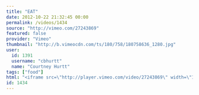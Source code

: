 ```yaml
---
title: "EAT"
date: 2012-10-22 21:32:45 00:00
permalink: /videos/1434
source: "http://vimeo.com/27243869"
featured: false
provider: "Vimeo"
thumbnail: "http://b.vimeocdn.com/ts/180/758/180758636_1280.jpg"
user:
  id: 1391
  username: "cbhurtt"
  name: "Courtney Hurtt"
tags: ["food"]
html: "<iframe src=\"http://player.vimeo.com/video/27243869\" width=\"1280\" height=\"720\" frameborder=\"0\" webkitAllowFullScreen mozallowfullscreen allowFullScreen></iframe>"
id: 1434
---
```


